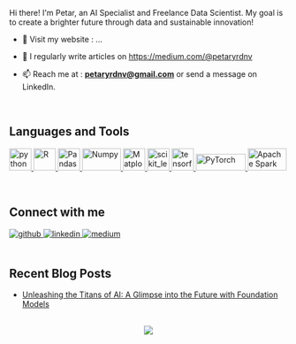   Hi there! I'm Petar, an AI Specialist and Freelance Data Scientist. My goal is to create a brighter future through data and sustainable innovation!</div>  
  

- 💬 Visit my website : ...
  
- 📝 I regularly write articles on https://medium.com/@petaryrdnv

- 📫 Reach me at : **petaryrdnv@gmail.com** or send a message on LinkedIn.
  
<br/>

## Languages and Tools
<p align="left"> 
<a href="https://www.python.org" target="_blank"> 
<img src="https://upload.wikimedia.org/wikipedia/commons/thumb/c/c3/Python-logo-notext.svg/1200px-Python-logo-notext.svg.png" alt="python" width="40" height="40"/> 
</a> 
<a href="https://www.r-project.org/about.html" target="_blank"> 
<img src="https://www.r-project.org/Rlogo.png" alt="R" width="40" height="40"/> 
</a> 
<a href="https://pandas.pydata.org/" target="_blank"> 
<img src="https://pandas.pydata.org/static/img/pandas_mark.svg" alt="Pandas" width="40" height="40"/> 
</a> 
<a href="https://numpy.org/" target="_blank"> 
<img src="https://upload.wikimedia.org/wikipedia/commons/thumb/3/31/NumPy_logo_2020.svg/768px-NumPy_logo_2020.svg.png" alt="Numpy" width="70" height="40"/> 
</a> 
<a href="https://matplotlib.org/" target="_blank"> 
<img src="https://upload.wikimedia.org/wikipedia/commons/thumb/0/01/Created_with_Matplotlib-logo.svg/1024px-Created_with_Matplotlib-logo.svg.png" alt="Matplotlib" width="40" height="40"/> 
</a> 
<a href="https://scikit-learn.org/" target="_blank"> 
<img src="https://upload.wikimedia.org/wikipedia/commons/0/05/Scikit_learn_logo_small.svg" alt="scikit_learn" width="40" height="40"/> 
</a> 
<a href="https://www.tensorflow.org" target="_blank"> 
<img src="https://www.vectorlogo.zone/logos/tensorflow/tensorflow-icon.svg" alt="tensorflow" width="40" height="40"/> 
</a> 
<a href="https://pytorch.org/" target="_blank"> 
<img src="https://upload.wikimedia.org/wikipedia/commons/9/96/Pytorch_logo.png" alt="PyTorch" width="90" height="30"/> 
</a> 
<a href="https://spark.apache.org/" target="_blank"> 
<img src="https://upload.wikimedia.org/wikipedia/commons/f/f3/Apache_Spark_logo.svg" alt="Apache Spark" width="70" height="40"/> 
</a> 
</p>

<br/>

## Connect with me  
<div align="left">
<a href="https://github.com/pyrdnv" target="_blank">
<img src=https://img.shields.io/badge/github-%2324292e.svg?&style=for-the-badge&logo=github&logoColor=white alt=github style="margin-bottom: 5px;" />
</a>
<a href="https://www.linkedin.com/in/petar-yordanov-258201256" target="_blank">
<img src=https://img.shields.io/badge/linkedin-%231E77B5.svg?&style=for-the-badge&logo=linkedin&logoColor=white alt=linkedin style="margin-bottom: 5px;" />
</a>
<a href="https://medium.com/@petaryrdnv" target="_blank">
<img src=https://img.shields.io/badge/medium-%23292929.svg?&style=for-the-badge&logo=medium&logoColor=white alt=medium style="margin-bottom: 5px;" />
</a>  
</div>   

<br/>  

## Recent Blog Posts  
<!-- BLOG-POST-LIST:START -->
- [Unleashing the Titans of AI: A Glimpse into the Future with Foundation Models](https://medium.com/@petaryrdnv/unleashing-the-titans-of-ai-a-glimpse-into-the-future-with-foundation-models-f712b9ad3fbd)
<!-- BLOG-POST-LIST:END -->  

<br/>  

<div align="center">
<img src="https://komarev.com/ghpvc/?username=YOUR_USERNAME&&style=flat-square" align="center" />
</div>  

<br/>  
